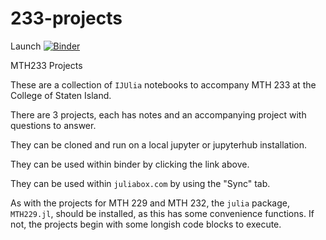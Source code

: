 # 233-projects

Launch [![Binder](https://mybinder.org/badge.svg)](https://mybinder.org/v2/gh/mth229/233-projects/master)


MTH233 Projects

These are a collection of `IJUlia` notebooks to accompany MTH 233 at the College of Staten Island.

There are 3 projects, each has notes and an accompanying project with questions to answer.

They can be cloned and run on a local jupyter or jupyterhub installation.

They can be used within binder by clicking the link above.

They can be used within `juliabox.com` by using the "Sync" tab.

As with the projects for MTH 229 and MTH 232, the `julia` package, `MTH229.jl`, should be installed, as this has some convenience functions. If not, the projects begin with some longish code blocks to execute.
